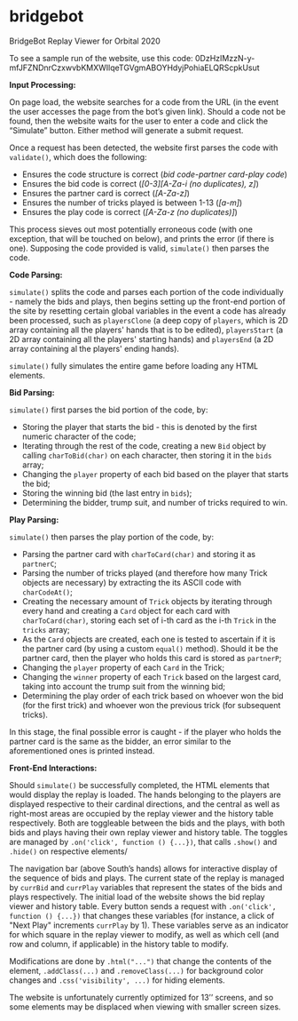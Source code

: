 # bridgebot
BridgeBot Replay Viewer for Orbital 2020

To see a sample run of the website, use this code: 0DzHzIMzzN-y-mfJFZNDnrCzxwvbKMXWIlqeTGVgmABOYHdyjPohiaELQRScpkUsut

**Input Processing:**

On page load, the website searches for a code from the URL (in the event the user accesses the page from the bot’s given link). Should a code not be found, then the website waits for the user to enter a code and click the “Simulate” button. Either method will generate a submit request.

Once a request has been detected, the website first parses the code with `validate()`, which does the following:
* Ensures the code structure is correct (*bid code*-*partner card*-*play code*)
* Ensures the bid code is correct (*[0-3][A-Za-i (no duplicates), z]*)
* Ensures the partner card is correct (*[A-Za-z]*)
* Ensures the number of tricks played is between 1-13 (*[a-m]*)
* Ensures the play code is correct (*[A-Za-z (no duplicates)]*)

This process sieves out most potentially erroneous code (with one exception, that will be touched on below), and prints the error (if there is one). Supposing the code provided is valid, `simulate()` then parses the code.

**Code Parsing:**

`simulate()` splits the code and parses each portion of the code individually - namely the bids and plays, then begins setting up the front-end portion of the site by resetting certain global variables in the event a code has already been processed, such as `playersClone` (a deep copy of `players`, which is 2D array containing all the players' hands that is to be edited), `playersStart` (a 2D array containing all the players' starting hands) and `playersEnd` (a 2D array containing al the players' ending hands).

`simulate()` fully simulates the entire game before loading any HTML elements.

**Bid Parsing:**

`simulate()` first parses the bid portion of the code, by:

* Storing the player that starts the bid - this is denoted by the first numeric character of the code;
* Iterating through the rest of the code, creating a new `Bid` object by calling `charToBid(char)` on each character, then storing it in the `bids` array;
* Changing the `player` property of each bid based on the player that starts the bid;
* Storing the winning bid (the last entry in `bids`);
* Determining the bidder, trump suit, and number of tricks required to win.

**Play Parsing:**

`simulate()` then parses the play portion of the code, by:

* Parsing the partner card with `charToCard(char)` and storing it as `partnerC`;
* Parsing the number of tricks played (and therefore how many Trick objects are necessary) by extracting the its ASCII code with `charCodeAt()`;
* Creating the necessary amount of `Trick` objects by iterating through every hand and creating a `Card` object for each card with `charToCard(char)`, storing each set of i-th card as the i-th `Trick` in the `tricks` array;
* As the `Card` objects are created, each one is tested to ascertain if it is the partner card (by using a custom `equal()` method). Should it be the partner card, then the player who holds this card is stored as `partnerP`;
* Changing the `player` property of each `Card` in the Trick;
* Changing the `winner` property of each `Trick` based on the largest card, taking into account the trump suit from the winning bid;
* Determining the play order of each trick based on whoever won the bid (for the first trick) and whoever won the previous trick (for subsequent tricks).

In this stage, the final possible error is caught - if the player who holds the partner card is the same as the bidder, an error similar to the aforementioned ones is printed instead.

**Front-End Interactions:**

Should `simulate()` be successfully completed, the HTML elements that would display the replay is loaded. The hands belonging to the players are displayed respective to their cardinal directions, and the central as well as right-most areas are occupied by the replay viewer and the history table respectively. Both are toggleable between the bids and the plays, with both bids and plays having their own replay viewer and history table. The toggles are managed by `.on('click', function () {...})`, that calls `.show()` and `.hide()` on respective elements/

The navigation bar (above South’s hands) allows for interactive display of the sequence of bids and plays. The current state of the replay is managed by `currBid` and `currPlay` variables that represent the states of the bids and plays respectively. The initial load of the website shows the bid replay viewer and history table. Every button sends a request with `.on('click', function () {...})` that changes these variables (for instance, a click of "Next Play" increments `currPlay` by 1). These variables serve as an indicator for which square in the replay viewer to modify, as well as which cell (and row and column, if applicable) in the history table to modify.

Modifications are done by `.html("...")` that change the contents of the element, `.addClass(...)` and `.removeClass(...)` for background color changes and `.css('visibility', ...)` for hiding elements.

The website is unfortunately currently optimized for 13’’ screens, and so some elements may be displaced when viewing with smaller screen sizes.
